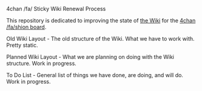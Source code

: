 4chan /fa/ Sticky Wiki Renewal Process

This repository is dedicated to improving the state of [the Wiki](http://tuxbell.com/index.php/Main_Page) for the [4chan /fa/shion board](4chan.org/fa/catalog).

Old Wiki Layout - The old structure of the Wiki. What we have to work with. Pretty static.

Planned Wiki Layout - What we are planning on doing with the Wiki structure. Work in progress.

To Do List - General list of things we have done, are doing, and will do. Work in progress.


